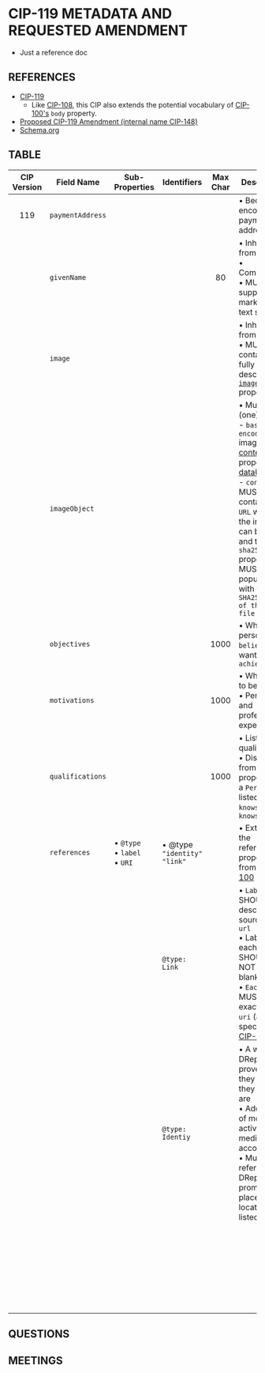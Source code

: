 # CIP-119 METADATA AND REQUESTED AMENDMENT
- Just a reference doc

## REFERENCES

- [CIP-119](https://github.com/cardano-foundation/CIPs/tree/master/CIP-0119)
  - Like [CIP-108](https://github.com/cardano-foundation/CIPs/tree/master/CIP-0108), this CIP also extends the potential vocabulary of [CIP-100's](https://github.com/cardano-foundation/CIPs/tree/master/CIP-0100) `body` property.
- [Proposed CIP-119 Amendment (internal name CIP-148)](https://drep-eco.vercel.app/cip148)
- [Schema.org](https://schema.org/)

## TABLE

| CIP Version     | Field Name        | Sub-Properties                          |    Identifiers                                | Max Char       | Description                                                                  |
| :-------------: |  ----------       | ---------------                         | -------------                                 | :-----------:  | ------------                                                                 |
| 119             | `paymentAddress`  |                                         |                                               |                | • Bech32 encoded payment address                                               |
|                 | `givenName`       |                                         |                                               | 80             | • Inherited from [`person`](https://schema.org/Person) <br>  • Compulsory <br> • MUST NOT support markdown text styling         |
|                 | `image`           |                                         |                                               |                | • Inherited from [`person`](https://schema.org/Person) <br>  • MUST contain a fully described [`imageObject`](https://schema.org/ImageObject) property                                                                             |
|                 | `imageObject`     |                                         |                                               |                | • Must be (one): <br> - `base64 encoded` image in its [contentUrl](https://github.com/schemaorg/schemaorg/issues/2696) property in a [dataURI](https://en.wikipedia.org/wiki/Data_URI_scheme) <br> - `contentUrl` MUST contain the `URL` where the image can be found and the `sha256` property MUST be populated with the `SHA256 hash of the image file`                                                                             |
|                 | `objectives`      |                                         |                                               | 1000           | • What a person `believes` and wants to `achieve`                                                                             |
|                 | `motivations`     |                                         |                                               | 1000           | • Why want to be a DRep <br> • Personal and professional experiences                                                                             |
|                 | `qualifications`  |                                         |                                               | 1000           | • List the qualifications <br> • Distinct from the properties of a `Person` listed as `knows` and `knowsAbout`                                                                             |
|                 | `references`      | • `@type` <br> • `label` <br> • `URI`   | • @type <br> `"identity"` <br> `"link"`       |                | • Extends the references property from [CIP-100](https://github.com/cardano-foundation/CIPs/tree/master/CIP-0100)                                                                             |
|                 |                   |                                         | `@type: Link`                                 |                | • `Label` SHOULD describe the source of the `url` <br> • Label of each `Link` SHOULD NOT be left blank <br> • `Each Link` MUST have exactly `one uri` (as specified in [CIP-100](https://github.com/cardano-foundation/CIPs/tree/master/CIP-0100))                                                                             |
|                 |                   |                                         | `@type: Identiy`                              |                | • A way for DReps to prove that they are who they say they are <br> • Addresses of most active social media account <br> • Must reference DRep ID in a prominent place at the locations listed                                                                             |
|                 |                   |                                         |                                               |                |                                                                              |
|                 |                   |                                         |                                               |                |                                                                              |
|                 |                   |                                         |                                               |                |                                                                              |
|                 |                   |                                         |                                               |                |                                                                              |
|                 |                   |                                         |                                               |                |                                                                              |
|                 |                   |                                         |                                               |                |                                                                              |
|                 |                   |                                         |                                               |                |                                                                              |
|                 |                   |                                         |                                               |                |                                                                              |
|                 |                   |                                         |                                               |                |                                                                              |
|                 |                   |                                         |                                               |                |                                                                              |
|                 |                   |                                         |                                               |                |                                                                              |
|                 |                   |                                         |                                               |                |                                                                              |
|                 |                   |                                         |                                               |                |                                                                              |
|                 |                   |                                         |                                               |                |                                                                              |
|                 |                   |                                         |                                               |                |                                                                              |
|                 |                   |                                         |                                               |                |                                                                              |
|                 |                   |                                         |                                               |                |                                                                              |
|                 |                   |                                         |                                               |                |                                                                              |
|                 |                   |                                         |                                               |                |                                                                              |
|                 |                   |                                         |                                               |                |                                                                              |
|                 |                   |                                         |                                               |                |                                                                              |
|                 |                   |                                         |                                               |                |                                                                              |
|                 |                   |                                         |                                               |                |                                                                              |
|                 |                   |                                         |                                               |                |                                                                              |
|                 |                   |                                         |                                               |                |                                                                              |
|                 |                   |                                         |                                               |                |                                                                              |
|                 |                   |                                         |                                               |                |                                                                              |
|                 |                   |                                         |                                               |                |                                                                              |
|                 |                   |                                         |                                               |                |                                                                              |
|                 |                   |                                         |                                               |                |                                                                              |

## QUESTIONS


## MEETINGS
